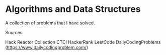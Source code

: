 # Algorithms and Data Structures

A collection of problems that I have solved. 

Sources:

Hack Reactor Collection
CTCI
HackerRank
LeetCode
DailyCodingProblems (https://www.dailycodingproblem.com/)
